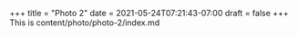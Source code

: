 +++
title = "Photo 2"
date = 2021-05-24T07:21:43-07:00
draft = false
+++
This is content/photo/photo-2/index.md
